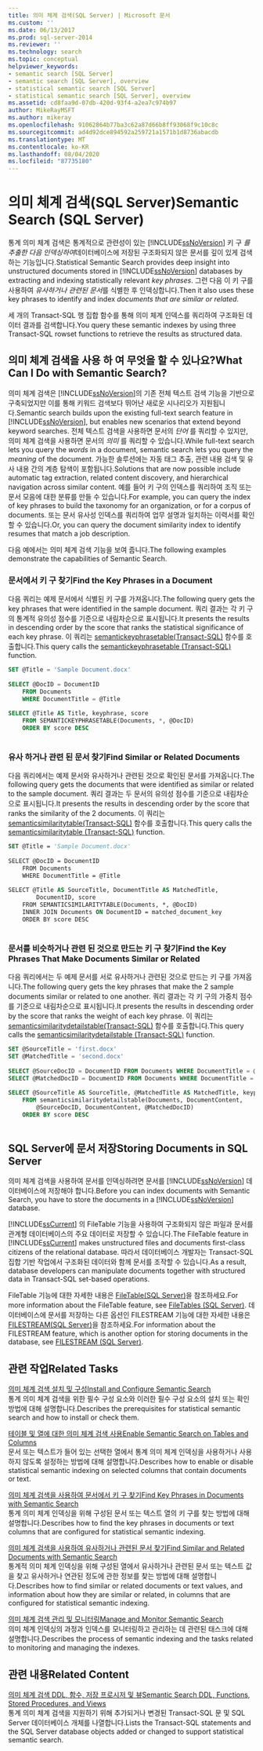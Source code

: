 ```yaml
---
title: 의미 체계 검색(SQL Server) | Microsoft 문서
ms.custom: ''
ms.date: 06/13/2017
ms.prod: sql-server-2014
ms.reviewer: ''
ms.technology: search
ms.topic: conceptual
helpviewer_keywords:
- semantic search [SQL Server]
- semantic search [SQL Server], overview
- statistical semantic search [SQL Server]
- statistical semantic search [SQL Server], overview
ms.assetid: cd8faa9d-07db-420d-93f4-a2ea7c974b97
author: MikeRayMSFT
ms.author: mikeray
ms.openlocfilehash: 91062864b77ba3c62a87d66b8ff93068f9c10c8c
ms.sourcegitcommit: ad4d92dce894592a259721a1571b1d8736abacdb
ms.translationtype: MT
ms.contentlocale: ko-KR
ms.lasthandoff: 08/04/2020
ms.locfileid: "87735180"
---
```

# <a name="semantic-search-sql-server"></a><span data-ttu-id="a618b-102">의미 체계 검색(SQL Server)</span><span class="sxs-lookup"><span data-stu-id="a618b-102">Semantic Search (SQL Server)</span></span>
  <span data-ttu-id="a618b-103">통계 의미 체계 검색은 통계적으로 관련성이 있는 [!INCLUDE[ssNoVersion](../../includes/ssnoversion-md.md)] 키 구 *를 추출한 다음 인덱싱하여*데이터베이스에 저장된 구조화되지 않은 문서를 깊이 있게 검색하는 기능입니다.</span><span class="sxs-lookup"><span data-stu-id="a618b-103">Statistical Semantic Search provides deep insight into unstructured documents stored in [!INCLUDE[ssNoVersion](../../includes/ssnoversion-md.md)] databases by extracting and indexing statistically relevant *key phrases*.</span></span> <span data-ttu-id="a618b-104">그런 다음 이 키 구를 사용하여 *유사하거나 관련된 문서*를 식별한 후 인덱싱합니다.</span><span class="sxs-lookup"><span data-stu-id="a618b-104">Then it also uses these key phrases to identify and index *documents that are similar or related*.</span></span>  
  
 <span data-ttu-id="a618b-105">세 개의 Transact-SQL 행 집합 함수를 통해 의미 체계 인덱스를 쿼리하여 구조화된 데이터 결과를 검색합니다.</span><span class="sxs-lookup"><span data-stu-id="a618b-105">You query these semantic indexes by using three Transact-SQL rowset functions to retrieve the results as structured data.</span></span>  
  
##  <a name="what-can-i-do-with-semantic-search"></a><a name="whatcanido"></a><span data-ttu-id="a618b-106">의미 체계 검색을 사용 하 여 무엇을 할 수 있나요?</span><span class="sxs-lookup"><span data-stu-id="a618b-106">What Can I Do with Semantic Search?</span></span>  
 <span data-ttu-id="a618b-107">의미 체계 검색은 [!INCLUDE[ssNoVersion](../../includes/ssnoversion-md.md)]의 기존 전체 텍스트 검색 기능을 기반으로 구축되었지만 이를 통해 키워드 검색보다 뛰어난 새로운 시나리오가 지원됩니다.</span><span class="sxs-lookup"><span data-stu-id="a618b-107">Semantic search builds upon the existing full-text search feature in [!INCLUDE[ssNoVersion](../../includes/ssnoversion-md.md)], but enables new scenarios that extend beyond keyword searches.</span></span> <span data-ttu-id="a618b-108">전체 텍스트 검색을 사용하면 문서의 *단어* 를 쿼리할 수 있지만, 의미 체계 검색을 사용하면 문서의 *의미* 를 쿼리할 수 있습니다.</span><span class="sxs-lookup"><span data-stu-id="a618b-108">While full-text search lets you query the *words* in a document, semantic search lets you query the *meaning* of the document.</span></span> <span data-ttu-id="a618b-109">가능한 솔루션에는 자동 태그 추출, 관련 내용 검색 및 유사 내용 간의 계층 탐색이 포함됩니다.</span><span class="sxs-lookup"><span data-stu-id="a618b-109">Solutions that are now possible include automatic tag extraction, related content discovery, and hierarchical navigation across similar content.</span></span> <span data-ttu-id="a618b-110">예를 들어 키 구의 인덱스를 쿼리하여 조직 또는 문서 모음에 대한 분류를 만들 수 있습니다.</span><span class="sxs-lookup"><span data-stu-id="a618b-110">For example, you can query the index of key phrases to build the taxonomy for an organization, or for a corpus of documents.</span></span> <span data-ttu-id="a618b-111">또는 문서 유사성 인덱스를 쿼리하여 업무 설명과 일치하는 이력서를 확인할 수 있습니다.</span><span class="sxs-lookup"><span data-stu-id="a618b-111">Or, you can query the document similarity index to identify resumes that match a job description.</span></span>  
  
 <span data-ttu-id="a618b-112">다음 예에서는 의미 체계 검색 기능을 보여 줍니다.</span><span class="sxs-lookup"><span data-stu-id="a618b-112">The following examples demonstrate the capabilities of Semantic Search.</span></span>  
  
###  <a name="find-the-key-phrases-in-a-document"></a><a name="find1"></a><span data-ttu-id="a618b-113">문서에서 키 구 찾기</span><span class="sxs-lookup"><span data-stu-id="a618b-113">Find the Key Phrases in a Document</span></span>  
 <span data-ttu-id="a618b-114">다음 쿼리는 예제 문서에서 식별된 키 구를 가져옵니다.</span><span class="sxs-lookup"><span data-stu-id="a618b-114">The following query gets the key phrases that were identified in the sample document.</span></span> <span data-ttu-id="a618b-115">쿼리 결과는 각 키 구의 통계적 유의성 점수를 기준으로 내림차순으로 표시됩니다.</span><span class="sxs-lookup"><span data-stu-id="a618b-115">It presents the results in descending order by the score that ranks the statistical significance of each key phrase.</span></span> <span data-ttu-id="a618b-116">이 쿼리는 [semantickeyphrasetable&#40;Transact-SQL&#41;](/sql/relational-databases/system-functions/semantickeyphrasetable-transact-sql) 함수를 호출합니다.</span><span class="sxs-lookup"><span data-stu-id="a618b-116">This query calls the [semantickeyphrasetable &#40;Transact-SQL&#41;](/sql/relational-databases/system-functions/semantickeyphrasetable-transact-sql) function.</span></span>  
  
```sql  
SET @Title = 'Sample Document.docx'  
  
SELECT @DocID = DocumentID  
    FROM Documents  
    WHERE DocumentTitle = @Title  
  
SELECT @Title AS Title, keyphrase, score  
    FROM SEMANTICKEYPHRASETABLE(Documents, *, @DocID)  
    ORDER BY score DESC  
  
```  
  
  
  
###  <a name="find-similar-or-related-documents"></a><a name="find2"></a><span data-ttu-id="a618b-117">유사 하거나 관련 된 문서 찾기</span><span class="sxs-lookup"><span data-stu-id="a618b-117">Find Similar or Related Documents</span></span>  
 <span data-ttu-id="a618b-118">다음 쿼리에서는 예제 문서와 유사하거나 관련된 것으로 확인된 문서를 가져옵니다.</span><span class="sxs-lookup"><span data-stu-id="a618b-118">The following query gets the documents that were identified as similar or related to the sample document.</span></span> <span data-ttu-id="a618b-119">쿼리 결과는 두 문서의 유의성 점수를 기준으로 내림차순으로 표시됩니다.</span><span class="sxs-lookup"><span data-stu-id="a618b-119">It presents the results in descending order by the score that ranks the similarity of the 2 documents.</span></span> <span data-ttu-id="a618b-120">이 쿼리는 [semanticsimilaritytable&#40;Transact-SQL&#41;](/sql/relational-databases/system-functions/semanticsimilaritytable-transact-sql) 함수를 호출합니다.</span><span class="sxs-lookup"><span data-stu-id="a618b-120">This query calls the [semanticsimilaritytable &#40;Transact-SQL&#41;](/sql/relational-databases/system-functions/semanticsimilaritytable-transact-sql) function.</span></span>  
  
```vb  
SET @Title = 'Sample Document.docx'  
  
SELECT @DocID = DocumentID  
    FROM Documents  
    WHERE DocumentTitle = @Title  
  
SELECT @Title AS SourceTitle, DocumentTitle AS MatchedTitle,  
        DocumentID, score  
    FROM SEMANTICSIMILARITYTABLE(Documents, *, @DocID)  
    INNER JOIN Documents ON DocumentID = matched_document_key  
    ORDER BY score DESC  
  
```  
  
  
  
###  <a name="find-the-key-phrases-that-make-documents-similar-or-related"></a><a name="find3"></a><span data-ttu-id="a618b-121">문서를 비슷하거나 관련 된 것으로 만드는 키 구 찾기</span><span class="sxs-lookup"><span data-stu-id="a618b-121">Find the Key Phrases That Make Documents Similar or Related</span></span>  
 <span data-ttu-id="a618b-122">다음 쿼리에서는 두 예제 문서를 서로 유사하거나 관련된 것으로 만드는 키 구를 가져옵니다.</span><span class="sxs-lookup"><span data-stu-id="a618b-122">The following query gets the key phrases that make the 2 sample documents similar or related to one another.</span></span> <span data-ttu-id="a618b-123">쿼리 결과는 각 키 구의 가중치 점수를 기준으로 내림차순으로 표시됩니다.</span><span class="sxs-lookup"><span data-stu-id="a618b-123">It presents the results in descending order by the score that ranks the weight of each key phrase.</span></span> <span data-ttu-id="a618b-124">이 쿼리는 [semanticsimilaritydetailstable&#40;Transact-SQL&#41;](/sql/relational-databases/system-functions/semanticsimilaritydetailstable-transact-sql) 함수를 호출합니다.</span><span class="sxs-lookup"><span data-stu-id="a618b-124">This query calls the [semanticsimilaritydetailstable &#40;Transact-SQL&#41;](/sql/relational-databases/system-functions/semanticsimilaritydetailstable-transact-sql) function.</span></span>  
  
```sql  
SET @SourceTitle = 'first.docx'  
SET @MatchedTitle = 'second.docx'  
  
SELECT @SourceDocID = DocumentID FROM Documents WHERE DocumentTitle = @SourceTitle  
SELECT @MatchedDocID = DocumentID FROM Documents WHERE DocumentTitle = @MatchedTitle  
  
SELECT @SourceTitle AS SourceTitle, @MatchedTitle AS MatchedTitle, keyphrase, score  
    FROM semanticsimilaritydetailstable(Documents, DocumentContent,  
        @SourceDocID, DocumentContent, @MatchedDocID)  
    ORDER BY score DESC  
  
```  
  
  
  
##  <a name="storing-documents-in-sql-server"></a><a name="store"></a><span data-ttu-id="a618b-125">SQL Server에 문서 저장</span><span class="sxs-lookup"><span data-stu-id="a618b-125">Storing Documents in SQL Server</span></span>  
 <span data-ttu-id="a618b-126">의미 체계 검색을 사용하여 문서를 인덱싱하려면 문서를 [!INCLUDE[ssNoVersion](../../includes/ssnoversion-md.md)] 데이터베이스에 저장해야 합니다.</span><span class="sxs-lookup"><span data-stu-id="a618b-126">Before you can index documents with Semantic Search, you have to store the documents in a [!INCLUDE[ssNoVersion](../../includes/ssnoversion-md.md)] database.</span></span>  
  
 <span data-ttu-id="a618b-127">[!INCLUDE[ssCurrent](../../includes/sscurrent-md.md)] 의 FileTable 기능을 사용하여 구조화되지 않은 파일과 문서를 관계형 데이터베이스의 주요 데이터로 저장할 수 있습니다.</span><span class="sxs-lookup"><span data-stu-id="a618b-127">The FileTable feature in [!INCLUDE[ssCurrent](../../includes/sscurrent-md.md)] makes unstructured files and documents first-class citizens of the relational database.</span></span> <span data-ttu-id="a618b-128">따라서 데이터베이스 개발자는 Transact-SQL 집합 기반 작업에서 구조화된 데이터와 함께 문서를 조작할 수 있습니다.</span><span class="sxs-lookup"><span data-stu-id="a618b-128">As a result, database developers can manipulate documents together with structured data in Transact-SQL set-based operations.</span></span>  
  
 <span data-ttu-id="a618b-129">FileTable 기능에 대한 자세한 내용은 [FileTable&#40;SQL Server&#41;](../blob/filetables-sql-server.md)을 참조하세요.</span><span class="sxs-lookup"><span data-stu-id="a618b-129">For more information about the FileTable feature, see [FileTables &#40;SQL Server&#41;](../blob/filetables-sql-server.md).</span></span> <span data-ttu-id="a618b-130">데이터베이스에 문서를 저장하는 다른 옵션인 FILESTREAM 기능에 대한 자세한 내용은 [FILESTREAM&#40;SQL Server&#41;](../blob/filestream-sql-server.md)을 참조하세요.</span><span class="sxs-lookup"><span data-stu-id="a618b-130">For information about the FILESTREAM feature, which is another option for storing documents in the database, see [FILESTREAM &#40;SQL Server&#41;](../blob/filestream-sql-server.md).</span></span>  
  
  
  
##  <a name="related-tasks"></a><a name="reltasks"></a> <span data-ttu-id="a618b-131">관련 작업</span><span class="sxs-lookup"><span data-stu-id="a618b-131">Related Tasks</span></span>  
 [<span data-ttu-id="a618b-132">의미 체계 검색 설치 및 구성</span><span class="sxs-lookup"><span data-stu-id="a618b-132">Install and Configure Semantic Search</span></span>](install-and-configure-semantic-search.md)  
 <span data-ttu-id="a618b-133">통계 의미 체계 검색을 위한 필수 구성 요소와 이러한 필수 구성 요소의 설치 또는 확인 방법에 대해 설명합니다.</span><span class="sxs-lookup"><span data-stu-id="a618b-133">Describes the prerequisites for statistical semantic search and how to install or check them.</span></span>  
  
 [<span data-ttu-id="a618b-134">테이블 및 열에 대한 의미 체계 검색 사용</span><span class="sxs-lookup"><span data-stu-id="a618b-134">Enable Semantic Search on Tables and Columns</span></span>](enable-semantic-search-on-tables-and-columns.md)  
 <span data-ttu-id="a618b-135">문서 또는 텍스트가 들어 있는 선택한 열에서 통계 의미 체계 인덱싱을 사용하거나 사용하지 않도록 설정하는 방법에 대해 설명합니다.</span><span class="sxs-lookup"><span data-stu-id="a618b-135">Describes how to enable or disable statistical semantic indexing on selected columns that contain documents or text.</span></span>  
  
 [<span data-ttu-id="a618b-136">의미 체계 검색을 사용하여 문서에서 키 구 찾기</span><span class="sxs-lookup"><span data-stu-id="a618b-136">Find Key Phrases in Documents with Semantic Search</span></span>](find-key-phrases-in-documents-with-semantic-search.md)  
 <span data-ttu-id="a618b-137">통계 의미 체계 인덱싱을 위해 구성된 문서 또는 텍스트 열의 키 구를 찾는 방법에 대해 설명합니다.</span><span class="sxs-lookup"><span data-stu-id="a618b-137">Describes how to find the key phrases in documents or text columns that are configured for statistical semantic indexing.</span></span>  
  
 [<span data-ttu-id="a618b-138">의미 체계 검색을 사용하여 유사하거나 관련된 문서 찾기</span><span class="sxs-lookup"><span data-stu-id="a618b-138">Find Similar and Related Documents with Semantic Search</span></span>](find-similar-and-related-documents-with-semantic-search.md)  
 <span data-ttu-id="a618b-139">통계적 의미 체계 인덱싱을 위해 구성된 열에서 유사하거나 관련된 문서 또는 텍스트 값을 찾고 유사하거나 연관된 정도에 관한 정보를 찾는 방법에 대해 설명합니다.</span><span class="sxs-lookup"><span data-stu-id="a618b-139">Describes how to find similar or related documents or text values, and information about how they are similar or related, in columns that are configured for statistical semantic indexing.</span></span>  
  
 [<span data-ttu-id="a618b-140">의미 체계 검색 관리 및 모니터링</span><span class="sxs-lookup"><span data-stu-id="a618b-140">Manage and Monitor Semantic Search</span></span>](manage-and-monitor-semantic-search.md)  
 <span data-ttu-id="a618b-141">의미 체계 인덱싱의 과정과 인덱스를 모니터링하고 관리하는 데 관련된 태스크에 대해 설명합니다.</span><span class="sxs-lookup"><span data-stu-id="a618b-141">Describes the process of semantic indexing and the tasks related to monitoring and managing the indexes.</span></span>  
  
##  <a name="related-content"></a><a name="relcontent"></a> <span data-ttu-id="a618b-142">관련 내용</span><span class="sxs-lookup"><span data-stu-id="a618b-142">Related Content</span></span>  
 [<span data-ttu-id="a618b-143">의미 체계 검색 DDL, 함수, 저장 프로시저 및 뷰</span><span class="sxs-lookup"><span data-stu-id="a618b-143">Semantic Search DDL, Functions, Stored Procedures, and Views</span></span>](../views/views.md)  
 <span data-ttu-id="a618b-144">통계 의미 체계 검색을 지원하기 위해 추가되거나 변경된 Transact-SQL 문 및 SQL Server 데이터베이스 개체를 나열합니다.</span><span class="sxs-lookup"><span data-stu-id="a618b-144">Lists the Transact-SQL statements and the SQL Server database objects added or changed to support statistical semantic search.</span></span>  
  
  
